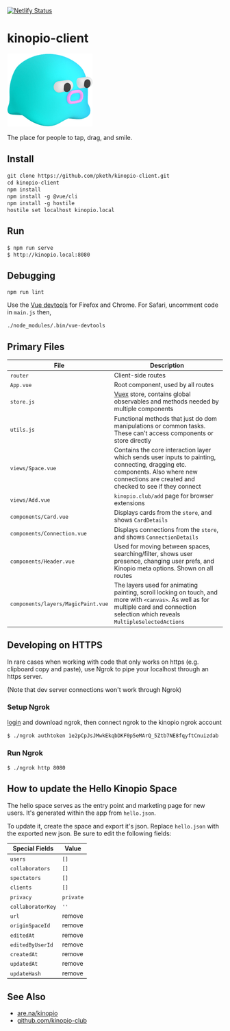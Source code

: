 [![Netlify Status](https://api.netlify.com/api/v1/badges/f8ef64eb-39f9-46c6-b042-635a8704cc42/deploy-status)](https://app.netlify.com/sites/kinopio-client/deploys)

# kinopio-client

<img src="./src/assets/logo-base.png" alt="logo" width="200">

The place for people to tap, drag, and smile.

## Install

```
git clone https://github.com/pketh/kinopio-client.git
cd kinopio-client
npm install
npm install -g @vue/cli
npm install -g hostile
hostile set localhost kinopio.local
```

## Run

```
$ npm run serve
$ http://kinopio.local:8080
```

## Debugging

	npm run lint

Use the [Vue devtools](https://github.com/vuejs/vue-devtools) for Firefox and Chrome. For Safari, uncomment code in `main.js` then,

	./node_modules/.bin/vue-devtools

## Primary Files

| File | Description |
| ------------- |-------------|
| `router` | Client-side routes |
| `App.vue` | Root component, used by all routes|
| `store.js` | [Vuex](https://vuex.vuejs.org/) store, contains global observables and methods needed by multiple components |
| `utils.js` | Functional methods that just do dom manipulations or common tasks. These can't access components or store directly |
| `views/Space.vue` | Contains the core interaction layer which sends user inputs to painting, connecting, dragging etc. components. Also where new connections are created and checked to see if they connect |
| `views/Add.vue` | `kinopio.club/add` page for browser extensions |
| `components/Card.vue` | Displays cards from the `store`, and shows `CardDetails` |
| `components/Connection.vue` | Displays connections from the `store`, and shows `ConnectionDetails` |
| `components/Header.vue` | Used for moving between spaces, searching/filter, shows user presence, changing user prefs, and Kinopio meta options. Shown on all routes |
| `components/layers/MagicPaint.vue` | The layers used for animating painting, scroll locking on touch, and more with `<canvas>`. As well as for multiple card and connection selection which reveals `MultipleSelectedActions` |


## Developing on HTTPS

In rare cases when working with code that only works on https (e.g. clipboard copy and paste), use Ngrok to pipe your localhost through an https server.

(Note that dev server connections won't work through Ngrok)

### Setup Ngrok

[login](http://ngrok.com) and download ngrok, then connect ngrok to the kinopio ngrok account

    $ ./ngrok authtoken 1e2pCpJsJMwkEkqbDKF0p5eMArQ_5Ztb7NE8fqyftCnuizdab

### Run Ngrok

    $ ./ngrok http 8080

## How to update the Hello Kinopio Space

The hello space serves as the entry point and marketing page for new users. It's generated within the app from `hello.json`.

To update it, create the space and export it's json. Replace `hello.json` with the exported new json. Be sure to edit the following fields:

| Special Fields | Value
| ------------- |-------------|
| `users` | `[]` |
| `collaborators` | `[]` |
| `spectators` | `[]` |
| `clients` | `[]` |
| `privacy` | `private` |
| `collaboratorKey` | `''` |
| `url` | remove |
| `originSpaceId` | remove |
| `editedAt` | remove |
| `editedByUserId` | remove |
| `createdAt` | remove |
| `updatedAt` | remove |
| `updateHash` | remove |


## See Also

- [are.na/kinopio](https://www.are.na/kinopio)
- [github.com/kinopio-club](https://github.com/kinopio-club)
